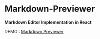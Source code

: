# Markdown-Previewer
**Markdown Editor Implementation in React**

DEMO : [Markdown Previewer](https://codepen.io/sekharBheri/pen/qBWVvxb) 
